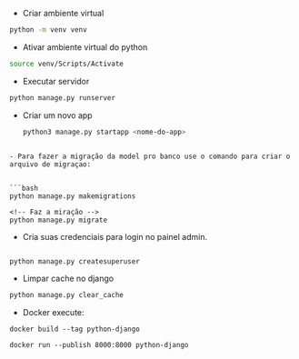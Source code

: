 
- Criar ambiente virtual

```bash
python -m venv venv
```

- Ativar ambiente virtual do python

```bash
source venv/Scripts/Activate
```
- Executar servidor
```bash
python manage.py runserver
```

- Criar um novo app
  ```bash
  python3 manage.py startapp <nome-do-app>
```

- Para fazer a migração da model pro banco use o comando para criar o arquivo de migraçao:


```bash
python manage.py makemigrations

<!-- Faz a miração -->
python manage.py migrate

```

- Cria suas credenciais para login no painel admin.

```bash

python manage.py createsuperuser
```

- Limpar cache no django

```bash
python manage.py clear_cache
```


- Docker
execute:
```
docker build --tag python-django

docker run --publish 8000:8000 python-django
```